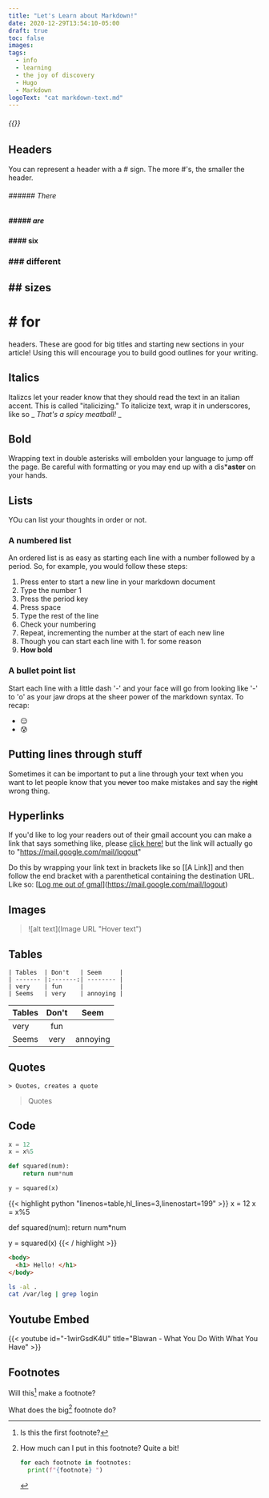 ```yaml
---
title: "Let's Learn about Markdown!"
date: 2020-12-29T13:54:10-05:00
draft: true
toc: false
images:
tags:
  - info
  - learning
  - the joy of discovery
  - Hugo
  - Markdown
logoText: "cat markdown-text.md"
---
```


###### {{<param title>}}
## Headers
You can represent a header with a # sign. The more #'s, the smaller the header.
###### ###### There
##### ##### are
#### #### six
### ### different
## ## sizes
# # for
headers. These are good for big titles and starting new sections in your article! Using this will encourage you to build good outlines for your writing.

## Italics
Italizcs let your reader know that they should read the text in an italian accent. This is called "italicizing." To italicize text, wrap it in underscores, like so _ _That's a spicy meatball!_ _

## Bold
Wrapping text in double asterisks will embolden your language to jump off the page. Be careful with formatting or you may end up with a dis***aster** on your hands.

## Lists
YOu can list your thoughts in order or not.

### A numbered list
An ordered list is as easy as starting each line with a number followed by a period. So, for example, you would follow these steps:
1. Press enter to start a new line in your markdown document
2. Type the number 1
3. Press the period key 
34. Press space
5. Type the rest of the line
6. Check your numbering
7. Repeat, incrementing the number at the start of each new line 
1. Though you can start each line with 1. for some reason
1. **How bold**

### A bullet point list
Start each line with a little dash '-' and your face will go from looking like '-' to 'o' as your jaw drops at the sheer power of the markdown syntax. 
To recap:
- 😑
- 😰

## Putting lines through stuff
Sometimes it can be important to put a line through your text when you want to let people know that you ~~never~~ too make mistakes and say the ~~right~~ wrong thing.

## Hyperlinks
If you'd like to log your readers out of their gmail account you can make a link that says something like, please [click here!](https://mail.google.com/mail/logout) but the link will actually go to "https://mail.google.com/mail/logout"

Do this by wrapping your link text in brackets like so [[A Link]] and then follow the end bracket with a parenthetical containing the destination URL. 
Like so: [[Log me out of gmal](https://mail.google.com/mail/logout)](https://mail.google.com/mail/logout)

## Images
> ![alt text](Image URL "Hover text")

## Tables 
```
| Tables  | Don't   | Seem     |
| ------- |:-------:| -------- |
| very    | fun     |          |
| Seems   | very    | annoying |
```

| Tables  | Don't   | Seem     |
| ------- |:-------:| -------- |
| very    | fun     |          |
| Seems   | very    | annoying |

## Quotes
``` > Quotes, creates a quote ```
> Quotes


## Code
```python {linenos=table,hl_lines=[2],linenostart=19}
x = 12
x = x%5

def squared(num):
    return num*num

y = squared(x)


```

{{< highlight python "linenos=table,hl_lines=3,linenostart=199" >}}
x = 12
x = x%5

def squared(num):
    return num*num

y = squared(x)
{{< / highlight >}}

```html
<body>
  <h1> Hello! </h1>
</body>
```

```bash
ls -al .
cat /var/log | grep login
```

## Youtube Embed
{{< youtube id="-1wirGsdK4U" title="Blawan - What You Do With What You Have" >}}

## Footnotes
Will this[^1] make a footnote?

[^1]: Is this the first footnote?

What does the big[^bignote] footnote do?

[^bignote]: How much can I put in this footnote? Quite a bit!
    ```python
    for each footnote in footnotes:
      print(f"{footnote} ")
    ```